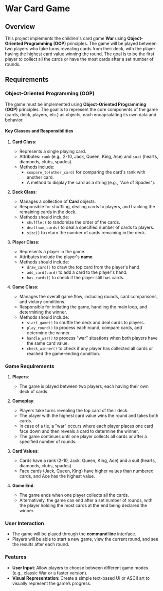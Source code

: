 # War Card Game

## Overview

This project implements the children's card game **War** using **Object-Oriented Programming (OOP)** principles. The game will be played between two players who take turns revealing cards from their deck, with the player having the highest card value winning the round. The goal is to be the first player to collect all the cards or have the most cards after a set number of rounds.

## Requirements

### Object-Oriented Programming (OOP)

The game must be implemented using **Object-Oriented Programming (OOP)** principles. The goal is to represent the core components of the game (cards, deck, players, etc.) as objects, each encapsulating its own data and behavior.

#### Key Classes and Responsibilities

1. **Card Class**:
   - Represents a single playing card.
   - Attributes: `rank` (e.g., 2-10, Jack, Queen, King, Ace) and `suit` (hearts, diamonds, clubs, spades).
   - Methods include:
     - `compare_to(other_card)` for comparing the card's rank with another card.
     - A method to display the card as a string (e.g., "Ace of Spades").

2. **Deck Class**:
   - Manages a collection of **Card** objects.
   - Responsible for shuffling, dealing cards to players, and tracking the remaining cards in the deck.
   - Methods should include:
     - `shuffle()` to randomize the order of the cards.
     - `deal(num_cards)` to deal a specified number of cards to players.
     - `size()` to return the number of cards remaining in the deck.

3. **Player Class**:
   - Represents a player in the game.
   - Attributes include the player's **name**.
   - Methods should include:
     - `draw_card()` to draw the top card from the player's hand.
     - `add_card(card)` to add a card to the player's hand.
     - `has_cards()` to check if the player still has cards.

4. **Game Class**:
   - Manages the overall game flow, including rounds, card comparisons, and victory conditions.
   - Responsible for initiating the game, handling the main loop, and determining the winner.
   - Methods should include:
     - `start_game()` to shuffle the deck and deal cards to players.
     - `play_round()` to process each round, compare cards, and determine the winner.
     - `handle_war()` to process "war" situations when both players have the same card value.
     - `check_winner()` to check if any player has collected all cards or reached the game-ending condition.


### Game Requirements
1. **Players**:
   - The game is played between two players, each having their own deck of cards.

2. **Gameplay**:
   - Players take turns revealing the top card of their deck.
   - The player with the highest card value wins the round and takes both cards.
   - In case of a tie, a "war" occurs where each player places one card face down and then reveals a card to determine the winner.
   - The game continues until one player collects all cards or after a specified number of rounds.

3. **Card Values**:
   - Cards have a rank (2-10, Jack, Queen, King, Ace) and a suit (hearts, diamonds, clubs, spades).
   - Face cards (Jack, Queen, King) have higher values than numbered cards, and Ace has the highest value.

4. **Game End**:
   - The game ends when one player collects all the cards.
   - Alternatively, the game can end after a set number of rounds, with the player holding the most cards at the end being declared the winner.

### User Interaction
- The game will be played through the **command line** interface.
- Players will be able to start a new game, view the current round, and see the results after each round.

### Features
- **User Input**: Allow players to choose between different game modes (e.g., classic War or a faster version).
- **Visual Representation**: Create a simple text-based UI or ASCII art to visually represent the game’s progress.
